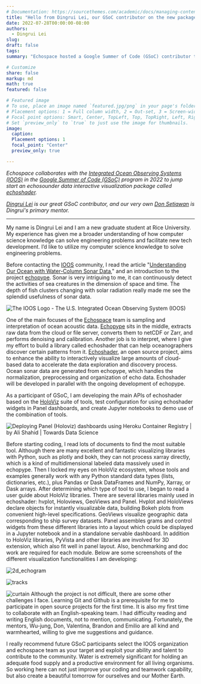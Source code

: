 ```yaml
---
# Documentation: https://sourcethemes.com/academic/docs/managing-content/
title: "Hello from Dingrui Lei, our GSoC contributor on the new package Echoshader!"
date: 2022-07-28T00:00:00-08:00
authors: 
  - Dingrui Lei
slug: 
draft: false
tags: 
summary: "Echospace hosted a Google Summer of Code (GSoC) contributor to jump start [echoshader](https://github.com/OSOceanAcoustics/echoshader), a new package for interactive visualization of echosounder data."

# Customize
share: false
markup: md
math: true
featured: false

# Featured image
# To use, place an image named `featured.jpg/png` in your page's folder.
# Placement options: 1 = Full column width, 2 = Out-set, 3 = Screen-width
# Focal point options: Smart, Center, TopLeft, Top, TopRight, Left, Right, BottomLeft, Bottom, BottomRight
# Set `preview_only` to `true` to just use the image for thumbnails.
image:
  caption:
  Placement options: 1
  focal_point: "Center"
  preview_only: true

---
```


_Echospace collaborates with the [Integrated Ocean Observing Systems (IOOS)](https://ioos.us/) in the [Google Summer of Code (GSoC)](https://summerofcode.withgoogle.com/) program in 2022 to jump start an echosounder data interactive visualization package called [echoshader](https://github.com/OSOceanAcoustics/echoshader)._

_[Dingrui Lei](https://github.com/ldr426) is our great GSoC contributor, and our very own [Don Setiawan](author/don-setiawan) is Dingrui's primary mentor._

-------------------------------

My name is Dingrui Lei and I am a new graduate student at Rice University. My experience has given me a broader understanding of how computer science knowledge can solve engineering problems and facilitate new tech development. I’d like to utilize my computer science knowledge to solve engineering problems.

Before contacting the [IOOS](https://ioos.us/) community, I read the article "[Understanding Our Ocean with Water-Column Sonar Data](https://storymaps.arcgis.com/stories/e245977def474bdba60952f30576908f)," and an introduction to the project [echopype](https://uw-echospace.github.io/software/echopype/). Sonar is very intriguing to me, it can continuously detect the activities of sea creatures in the dimension of space and time. The depth of fish clusters changing with solar radiation really made me see the splendid usefulness of sonar data.

![The IOOS Logo - The U.S. Integrated Ocean Observing System (IOOS)](https://ioos.us/images/IOOS_Emblem_Tertiary_B_RGB.png)

One of the main focuses of the [Echospace](https://uw-echospace.github.io/author/echospace/) team is sampling and interpretation of ocean acoustic data. [Echopype](https://github.com/OSOceanAcoustics/echopype) sits in the middle, extracts raw data from the cloud or file server, converts them to netCDF or Zarr, and performs denoising and calibration. Another job is to interpret, where I give my effort to build a library called echoshader that can help oceanographers discover certain patterns from it. [Echoshader](https://github.com/OSOceanAcoustics/echoshader), an open source project, aims to enhance the ability to interactively visualize large amounts of cloud-based data to accelerate the data exploration and discovery process. Ocean sonar data are generated from echopype, which handles the normalization, preprocessing and organization of echo data. Echoshader will be developed in parallel with the ongoing development of echopype. 

As a participant of GSoC, I am developing the main APIs of echoshader based on the [HoloViz](https://holoviz.org/) suite of tools, test configuration for using echoshader widgets in Panel dashboards, and create Jupyter notebooks to demo use of the combination of tools. 

![Deploying Panel (Holoviz) dashboards using Heroku Container Registry | by  Ali Shahid | Towards Data Science](https://miro.medium.com/max/1400/1*xQEm58a7c_g1Go9G5NMyuw.jpeg)

Before starting coding, I read lots of documents to find the most suitable tool. Although there are many excellent and fantastic visualizing libraries with Python, such as plotly and bokh, they can not process xarray directly, which is a kind of multidimensional labeled data massively used in echopype.  Then I locked my eyes on HoloViz ecosystem, whose tools and examples generally work with any Python standard data types (lists, dictionaries, etc.), plus Pandas or Dask DataFrames and NumPy, Xarray, or Dask arrays.
After determining which type of tool to use, I began to read a user guide about HoloViz libraries. There are several libraries mainly used in echoshader: hvplot, Holoviews, GeoViews and Panel.  Hvplot and HoloViews declare objects for instantly visualizable data, building Bokeh plots from convenient high-level specifications. GeoViews visualize geographic data corresponding to ship survey datasets. Panel assembles grams and control widgets from these different libraries into a layout which could be displayed in a Jupyter notebook and in a standalone servable dashboard.  In addition to HoloViz libraries, PyVista and other libraries are involved for 3D extension, which also fit well in panel layout. Also, benchmarking and doc work are required for each module.
Below are some screenshots of the different visualization functionalities I am developing:

![2d_echogram](https://user-images.githubusercontent.com/15334215/186999651-76081a29-11f8-4d37-b3a9-fca0ad49a03c.png)

![tracks](https://user-images.githubusercontent.com/15334215/186999662-ba744a49-b02e-4451-a716-f8c8df654053.png)

![curtain](https://user-images.githubusercontent.com/15334215/186999678-2bf77985-aab3-42f8-88f9-1f2c78d3b2eb.png)
Although the project is not difficult, there are some other challenges I face. Learning Git and Github is a prerequisite for me to participate in open source projects for the first time. It is also my first time to collaborate with an English-speaking team. I had difficulty reading and writing English documents, not to mention, communicating. Fortunately, the mentors, Wu-jung, Don, Valentina, Brandon and Emilio are all kind and warmhearted, willing to give me suggestions and guidance.

I really recommend future GSoC participants select the IOOS organization and echospace team as your target and exploit your ability and talent to contribute to the community.  Water is extremely significant for holding an adequate food supply and a productive environment for all living organisms. So working here can not just improve your coding and teamwork capability, but also create a beautiful tomorrow for ourselves and our Mother Earth. 
